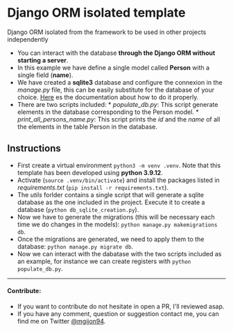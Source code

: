 # Django ORM isolated **template**

Django ORM isolated from the framework to be used in other projects independently

* You can interact with the database **through the Django ORM without starting a server**.
* In this example we have define a single model called **Person** with a single field (**name**).
* We have created a **sqlite3** database and configure the connexion in the _manage.py_ file, this can be easily substitute for the database of your choice. [Here](https://docs.djangoproject.com/en/4.0/ref/databases/) es the documentation about how to do it properly.
* There are two scripts included:
		* *populate_db.py*: This script generate elements in the database corresponding to the Person model.
		* *print_all_persons_name.py*: This script prints the _id_ and the _name_ of all the elements in the table Person in the database.

## Instructions

* First create a virtual environment `python3 -m venv .venv`. Note that this template has been developed using **python 3.9.12**.
* Activate (`source .venv/bin/activate`) and install the packages listed in *requirements.txt* (`pip install -r requirements.txt`).
* The *utils* forlder contains a single script that will generate a sqlite database as the one included in the project.	Execute it to create a database (`python db_sqlite_creation.py`). 
* Now we have to generate the migrations (this will be necessary each time we do changes in the models): `python manage.py makemigrations db`.
* Once the migrations are generated, we need to apply them to the database: `python manage.py migrate db`.
* Now we can interact with the dabatase with the two scripts included as an example, for instance we can create registers with `python populate_db.py`.

***

#### Contribute:

* If you want to contribute do not hesitate in open a PR, I'll reviewed asap.
* If you have any comment, question or suggestion contact me, you can find me on Twitter [@mgijon94](https://twitter.com/mgijon94).
